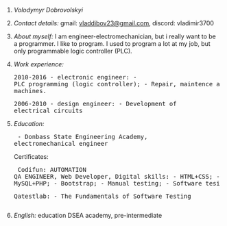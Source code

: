 1. <em>Volodymyr Dobrovolskyi</em>
2. <em>Contact details:</em> gmail: vladdibov23@gmail.com, discord: vladimir3700
3. <em>About myself:</em> I am engineer-electromechanician, but i really want to be a programmer. I like to program. I used to program a lot at my job, but only programmable
                 logic controller (PLC).
4. <em>Work experience:</em> <pre>2010-2016 - electronic engineer:
                                     - PLC  programming (logic controller);
                                     - Repair, maintence and setup of cnc machines.</pre>
                    <pre>2006-2010 - design engineer:
                                     - Development of electrical circuits</pre>
5. <em>Education:</em>       <pre> - Donbass State Engineering Academy, electromechanical engineer</pre>
               Certificates: <pre> Codifun:
                                   AUTOMATION QA ENGINEER, Web Developer, Digital skills:
                                   - HTML+CSS; 
                                   - JAVASCRIPT; 
                                   - MySQL+PHP; 
                                   - Bootstrap; 
                                   - Manual testing; 
                                   - Software tesing </pre>
                             <pre> Qatestlab:
                                   - The Fundamentals of Software Testing

6. <em>English:</em> education DSEA academy, pre-intermediate
                    

